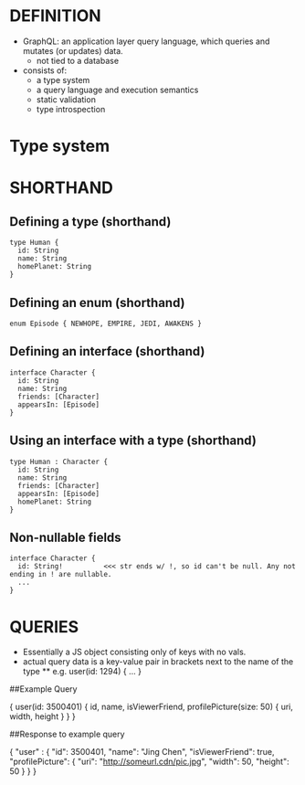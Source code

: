 DEFINITION
==========
*   GraphQL: an application layer query language, which queries and mutates (or updates) data.
    *   not tied to a database
*   consists of:
    *   a type system
    *   a query language and execution semantics
    *   static validation
    *   type introspection

Type system
===========



SHORTHAND
=========

Defining a type (shorthand)
---------------------------

    type Human {
      id: String
      name: String
      homePlanet: String
    }

Defining an enum (shorthand)
----------------------------

    enum Episode { NEWHOPE, EMPIRE, JEDI, AWAKENS }

Defining an interface (shorthand)
---------------------------------

    interface Character {
      id: String
      name: String
      friends: [Character]
      appearsIn: [Episode]
    }

Using an interface with a type (shorthand)
------------------------------------------

    type Human : Character {
      id: String
      name: String
      friends: [Character]
      appearsIn: [Episode]
      homePlanet: String
    }

Non-nullable fields
-------------------
    
    interface Character {
      id: String!          <<< str ends w/ !, so id can't be null. Any not ending in ! are nullable.
      ...
    }





QUERIES
=======
*   Essentially a JS object consisting only of keys with no vals.
*   actual query data is a key-value pair in brackets next to the name of the type
    **  e.g. user(id: 1294) { ... }

##Example Query

{
  user(id: 3500401) {
    id,
    name,
    isViewerFriend,
    profilePicture(size: 50)  {
      uri,
      width,
      height
    }
  }
}

##Response to example query

{
  "user" : {
    "id": 3500401,
    "name": "Jing Chen",
    "isViewerFriend": true,
    "profilePicture": {
      "uri": "http://someurl.cdn/pic.jpg",
      "width": 50,
      "height": 50
    }
  }
}

